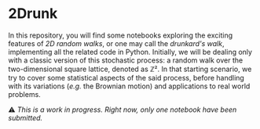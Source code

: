 # 2Drunk
In this repository, you will find some notebooks exploring the exciting features of _2D random walks_, or one may call the _drunkard's walk_, implementing all the related code in Python. Initially, we will be dealing only with a classic version of this stochastic process: a random walk over the two-dimensional square lattice, denoted as ℤ². In that starting scenario, we try to cover some statistical aspects of the said process, before handling with its variations (_e.g._ the Brownian motion) and applications to real world problems.

⚠️ <i> This is a work in progress. Right now, only one notebook have been submitted. </i>

[comment]: <img src="https://render.githubusercontent.com/render/math?math=\color{green}{\mathbb{Z}^{2}}"> 
